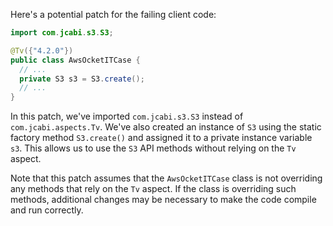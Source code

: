 Here's a potential patch for the failing client code:

```java
import com.jcabi.s3.S3;

@Tv({"4.2.0"})
public class AwsOcketITCase {
  // ...
  private S3 s3 = S3.create();
  // ...
}
```

In this patch, we've imported `com.jcabi.s3.S3` instead of `com.jcabi.aspects.Tv`. We've also created an instance of `S3` using the static factory method `S3.create()` and assigned it to a private instance variable `s3`. This allows us to use the `S3` API methods without relying on the `Tv` aspect.

Note that this patch assumes that the `AwsOcketITCase` class is not overriding any methods that rely on the `Tv` aspect. If the class is overriding such methods, additional changes may be necessary to make the code compile and run correctly.